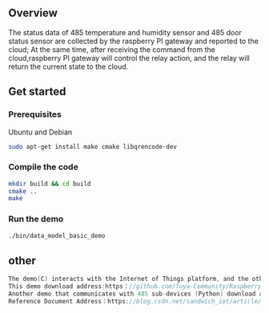 
## Overview
The status data of 485 temperature and humidity sensor and 485 door status sensor are collected by the raspberry PI gateway and reported to the cloud;  At the same time, after receiving the command from the cloud,raspberry PI gateway will control the relay action, and the relay will return the current state to the cloud.  


## Get started

### Prerequisites

Ubuntu and Debian
```sh
sudo apt-get install make cmake libqrencode-dev
```

### Compile the code
```sh
mkdir build && cd build
cmake ..
make
```

### Run the demo
```sh
./bin/data_model_basic_demo
```

## other

```c
The demo(C) interacts with the Internet of Things platform, and the other demo(Python) is the 485 subdevice acquisition program. Together, the two demos are used to build the Raspberry PI gateway.  
This demo download address:https：//github.com/Tuya-Community/Raspberry_PI_Gateway_connects_to_iot_platform.git
Another demo that communicates with 485 sub-devices (Python) download address：https://github.com/Tuya-Community/485_sub-devices_connect_to_the_Raspberry_PI_gateway.git
Reference Document Address：https://blog.csdn.net/sandwich_iot/article/details/122194669
```

